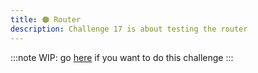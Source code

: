 ```yaml
---
title: 🟠 Router
description: Challenge 17 is about testing the router
---
```


:::note
WIP: go [here](https://github.com/tomalaforge/angular-challenges/blob/main/apps/testing-router-outlet/README.md) if you want to do this challenge
:::
